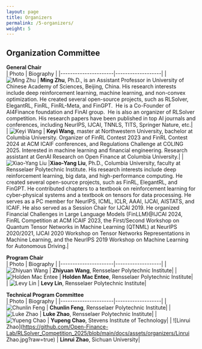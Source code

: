 ```yaml
---
layout: page
title: Organizers
permalink: /5-organizers/
weight: 5
---
```


## Organization Committee

**General Chair**  
| Photo                | Biography              |
|----------------------|-------------------|
| ![Ming Zhu](https://https://github.com/Open-Finance-Lab/RLSolver_Competition_2025/blob/main/docs/assets/organizers/MingZhu.jpg?raw=true)      | **Ming Zhu**, Ph.D., is an Assistant Professor in University of Chinese Academy of Sciences, Beijing, China. His research interests include deep reinforcement learning, machine learning, and non-convex optimization. He created several open-source projects, such as RLSolver, ElegantRL, FinRL, FinRL-Meta, and FinGPT.  He is a Co-Founder of AI4Finance foundation and FinAI group.  He is also an organizer of RLSolver competition. His research papers have been published in top AI journals and conferences, including NeurIPS, IJCAI, TNNLS, TITS, Springer Nature, etc.|
| ![Keyi Wang](https://github.com/Open-Finance-Lab/RLSolver_Competition_2025/blob/main/docs/assets/organizers/keyi.jpeg?raw=true)      | **Keyi Wang**, master at Northwestern University, bachelor at Columbia University. Organizer of FinRL Contest 2023 and  FinRL Contest 2024 at ACM ICAIF conferences, and Regulations Challenge at COLING 2025. Interested in machine learning and financial engineering. Research assistant at GenAI Research on Open Finance at Columbia University.|
| ![Xiao-Yang Liu](https://github.com/Open-Finance-Lab/RLSolver_Competition_2025/blob/main/docs/assets/organizers/supervisors/liu-xy.png?raw=true)   |**Xiao-Yang Liu**, Ph.D., Columbia University, faculty at Rensselaer Polytechnic Institute. His research interests include deep reinforcement learning, big data, and high-performance computing. He created several open-source projects, such as FinRL, ElegantRL, and FinGPT. He contributed chapters to a textbook on reinforcement learning for cyber-physical systems and a textbook on tensors for data processing. He serves as a PC member for NeurIPS, ICML, ICLR, AAAI, IJCAI, AISTATS, and ICAIF. He also served as a Session Chair for IJCAI 2019. He organized Financial Challenges in Large Language Models (FinLLM)@IJCAI 2024, FinRL Competition at ACM ICAIF 2023, the First/Second Workshop on Quantum Tensor Networks in Machine Learning (QTNML) at NeurIPS 2020/2021, IJCAI 2020 Workshop on Tensor Networks Representations in Machine Learning, and the NeurIPS 2019 Workshop on Machine Learning for Autonomous Driving.|

**Program Chair**  
| Photo                | Biography              |
|----------------------|-------------------|
| ![Zhiyuan Wang](https://github.com/Open-Finance-Lab/RLSolver_Competition_2025/blob/main/docs/assets/organizers/?raw=true)      | **Zhiyuan Wang**, Rensselaer Polytechnic Institute|
| ![Holden Mac Entee](https://github.com/Open-Finance-Lab/RLSolver_Competition_2025/blob/main/docs/assets/organizers/?raw=true)      | **Holden Mac Entee**, Rensselaer Polytechnic Institute|
| ![Levy Lin](https://github.com/Open-Finance-Lab/RLSolver_Competition_2025/blob/main/docs/assets/organizers/?raw=true)      | **Levy Lin**, Rensselaer Polytechnic Institute|

**Technical Program Committee**  
| Photo                | Biography              |
|----------------------|-------------------|
| ![Chunlin Feng](https://github.com/Open-Finance-Lab/RLSolver_Competition_2025/blob/main/docs/assets/organizers/?raw=true)      | **Chunlin Feng**, Rensselaer Polytechnic Institute|
| ![Luke Zhao](https://github.com/Open-Finance-Lab/RLSolver_Competition_2025/blob/main/docs/assets/organizers/?raw=true)      | **Luke Zhao**, Rensselaer Polytechnic Institute|
| ![Yupeng Chao](https://github.com/Open-Finance-Lab/RLSolver_Competition_2025/blob/main/docs/assets/organizers/?raw=true)      | **Yupeng Chao**, Stevens Institute of Technology|
| ![Linrui Zhao](https://github.com/Open-Finance-Lab/RLSolver_Competition_2025/blob/main/docs/assets/organizers/Linrui Zhao.jpg?raw=true)      | **Linrui Zhao**, Sichuan University|





